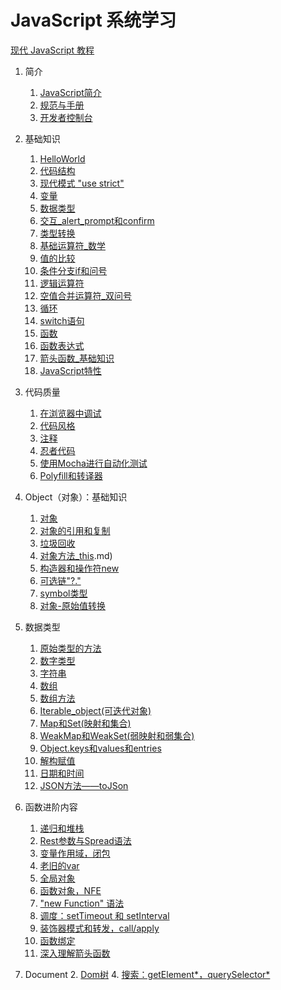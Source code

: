 # JavaScript 系统学习
[现代 JavaScript 教程](https://zh.javascript.info/)

1. 简介
   1. [JavaScript简介](0101JavaScript简介.md)
   2. [规范与手册](0102规范与手册.md)
   3. [开发者控制台](0103开发者控制台.md)

2. 基础知识
   1. [HelloWorld](0201HelloWorld.md)
   2. [代码结构](0202代码结构.md)
   3. [现代模式 "use strict"](0203现代模式use_strict.md)
   4. [变量](0204变量.md)
   5. [数据类型](0205数据类型.md)
   6. [交互_alert_prompt和confirm](0206交互_alert_prompt和confirm.md)
   7. [类型转换](0207类型转换.md)
   8. [基础运算符_数学](0208基础运算符_数学.md)
   9. [值的比较](0209值的比较)
   10. [条件分支if和问号](0210条件分支if和问号.md)
   11. [逻辑运算符](0211逻辑运算符.md)
   12. [空值合并运算符_双问号](0212空值合并运算符_双问号.md)
   13. [循环](0213循环.md)
   14. [switch语句](0214switch语句.md)
   15. [函数](0215函数.md)
   16. [函数表达式](0216函数表达式.md)
   17. [箭头函数_基础知识](0217箭头函数_基础知识.md)
   18. [JavaScript特性](0218JavaScript特性.md)

3. 代码质量
   1. [在浏览器中调试](0301在浏览器中调试.md)
   2. [代码风格](0302代码风格.md)
   3. [注释](0303注释.md)
   4. [忍者代码](0304忍者代码.md)
   5. [使用Mocha进行自动化测试](0305使用Mocha进行自动化测试.md)
   6. [Polyfill和转译器](0306Pollyfill和转译器.md)

4. Object（对象）：基础知识
   1. [对象](0401对象.md)
   2. [对象的引用和复制](0402对象的引用和复制.md)
   3. [垃圾回收](0403垃圾回收.md)
   4. [对象方法_this](0404对象方法_this.md).md)
   5. [构造器和操作符new](0405构造器和操作符new.md)
   6. [可选链"?."](0406可选链“？.”.md)
   7. [symbol类型](0407symbol类型.md)
   8. [对象-原始值转换](0408对象-原始值转换.md)

5. 数据类型
   1. [原始类型的方法](0501原始类型的方法.md)
   2. [数字类型](0502数字类型.md)
   3. [字符串](0503字符串.md)
   4. [数组](0504数组.md)
   5. [数组方法](0505数组方法.md)
   6. [Iterable_object(可迭代对象)](0506Iterable_object(可迭代对象).md)
   7. [Map和Set(映射和集合)](0507Map和Set(映射和集合).md)
   8. [WeakMap和WeakSet(弱映射和弱集合)](0508WeakMap和WeakSet(弱映射和弱集合).md)
   9. [Object.keys和values和entries](0509Object.keys和values和entries.md)
   10. [解构赋值](0510解构赋值.md)
   11. [日期和时间](0511日期和时间.md)
   12. [JSON方法——toJSon](0512JSON方法——toJSon.md)

6. 函数进阶内容
   1. [递归和堆栈](0601递归和堆栈.md)
   2. [Rest参数与Spread语法](0602Rest参数与Spread语法.md)
   3. [变量作用域，闭包](0603变量作用域，闭包.md)
   4. [老旧的var](0604老旧的var.md)
   5. [全局对象](0605全局对象.md)
   6. [函数对象，NFE](0606函数对象，NFE.md)
   7. ["new Function" 语法](0607new_Function语法.md)
   8. [调度：setTimeout 和 setInterval](0608调度：setTimeout和setInterval.md)
   9. [装饰器模式和转发，call/apply](0609装饰器模式和转发，call和apply.md)
   10. [函数绑定](0610函数绑定.md)
   11. [深入理解箭头函数](0611深入理解箭头函数.md)

15. Document
    2. [Dom树](1502Dom树.md)
    4. [搜索：getElement*，querySelector*](1504搜索：getElement，querySelector.md)
